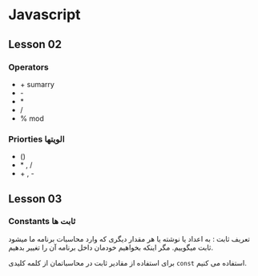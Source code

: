 # Javascript

## Lesson 02

### Operators

- \+ sumarry
- \-
- \*
- /
- % mod

### Priorties الویتها

- ()
- \* , /
- \+ , \-


## Lesson 03

### Constants  ثابت ها

تعریف ثابت : 
به اعداد یا نوشته یا هر مقدار دیگری که وارد محاسبات برنامه ما میشود ثابت میگوییم. مگر اینکه بخواهیم خودمان داخل برنامه آن را تغییر بدهیم. 

برای استفاده از مقادیر ثابت در محاسباتمان از کلمه کلیدی
`const` 
استفاده می کنیم. 

